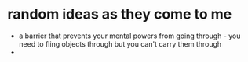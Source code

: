 # random ideas as they come to me

* a barrier that prevents your mental powers from going through - you need to fling objects through but you can't carry them through
* 